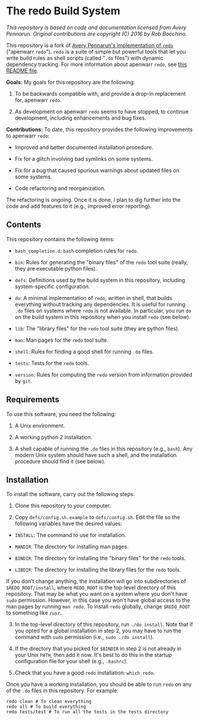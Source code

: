 # The redo Build System
*This repository is based on code and documentation licensed from Avery Pennarun.
Original contributions are copyright (C) 2016 by Rob Bocchino.*

This repository is a fork of 
[Avery Pennarun's implementation of `redo`](https://github.com/apenwarr/redo) 
("apenwarr `redo`").
`redo` is a suite of simple but powerful tools that let you write build
rules as shell scripts (called "`.do` files") with dynamic dependency tracking.
For more information about apenwarr `redo`, see
[this README file](https://github.com/apenwarr/redo/blob/master/README.md).

**Goals:** My goals for this repository are the following:

1. To be backwards compatible with, and provide a drop-in replacement for, 
apenwarr `redo`.

2. As development on apenwarr `redo` seems to have stopped, to continue
   development, including enhancements and bug fixes.

**Contributions:** To date, this repository provides the following improvements to 
apenwarr `redo`:

* Improved and better documented installation procedure.

* Fix for a glitch involving bad symlinks on some systems.

* Fix for a bug that caused spurious warnings about updated files on some systems.

* Code refactoring and reorganization.

The refactoring is ongoing. 
Once it is done, I plan to dig further into the code and add features to it
(e.g., improved error reporting).

## Contents

This repository contains the following items:

* `bash_completion.d`: `bash` completion rules for `redo`.

* `bin`: Rules for generating the "binary files" of the `redo` tool suite
(really, they are executable python files).

* `defs`: Definitions used by the build system in this repository, 
including system-specific configuration.

* `do`: A minimal implementation of `redo`, written in shell, 
that builds everything without tracking any dependencies. 
It is useful for running `.do` files on systems where `redo`
is not available.
In particular, you run `do` on the build system in this repository
when you install `redo` (see below).

* `lib`: The "library files" for the `redo` tool suite (they are python files).

* `man`: Man pages for the `redo` tool suite.

* `shell`: Rules for finding a good shell for running `.do` files.

* `tests`: Tests for the `redo` tools.

* `version`: Rules for computing the `redo` version from information provided by `git`.

## Requirements

To use this software, you need the following:

1. A Unix environment.

2. A working python 2 installation.

3. A shell capable of running the `.do` files in this repository (e.g., `bash`).
Any modern Unix system should have such a shell, and the installation procedure
should find it (see below).

## Installation

To install the software, carry out the following steps:

1. Clone this repository to your computer.

2. Copy `defs/config.sh.example` to `defs/config.sh`.
Edit the file so the following variables have the desired values:

  * `INSTALL`: The command to use for installation.

  * `MANDIR`: The directory for installing man pages.

  * `BINDIR`: The directory for installing the "binary files" for the
`redo` tools.

  * `LIBDIR`: The directory for installing the library files for the
`redo` tools.

  If you don't change anything, the installation will go into subdirectories
  of `$REDO_ROOT/install`, where `REDO_ROOT` is the top-level directory
  of this repository.
  That may be what you want on a system where you don't have `sudo` permission.
  However, in this case you won't have global access to the man pages by
  running `man redo`.
  To install `redo` globally, change `$REDO_ROOT` to something like `/usr`.

3. In the top-level directory of this repository, run `./do install`.
Note that if you opted for a global installation in step 2, you may
have to run the command with `sudo` permission (i.e., `sudo ./do install`).

4. If the directory that you picked for `$BINDIR` in step 2 is not already in your 
Unix `PATH`, then add it now.
It's best to do this in the startup configuration file for your shell
(e.g., `.bashrc`).

5. Check that you have a good `redo` installation: `which redo`.

Once you have a working installation, you should be able to run `redo` on
any of the `.do` files in this repository. For example:

    redo clean # To clean everything
    redo all # To build everything
    redo tests/test # To run all the tests in the tests directory
